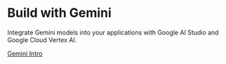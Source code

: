 # Build with Gemini

Integrate Gemini models into your applications with Google AI Studio and Google Cloud Vertex AI. 

[Gemini Intro](https://deepmind.google/technologies/gemini/)
